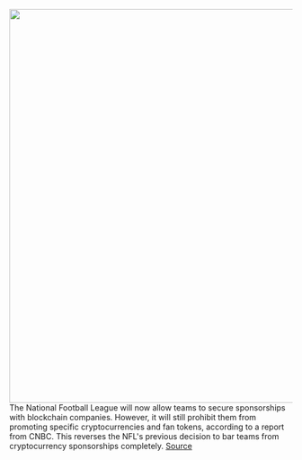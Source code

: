 <img src='https://cdn.vox-cdn.com/thumbor/MFRLmHe1v_yCbS2bCuImAFCMY18=/0x0:5568x3712/1200x800/filters:focal(2484x1675:3374x2565)/cdn.vox-cdn.com/uploads/chorus_image/image/70659035/1238459461.0.jpg' width='700px' /><br/>
The National Football League will now allow teams to secure sponsorships with blockchain companies. However, it will still prohibit them from promoting specific cryptocurrencies and fan tokens, according to a report from CNBC. This reverses the NFL's previous decision to bar teams from cryptocurrency sponsorships completely.
<a href='https://www.theverge.com/2022/3/22/22991604/nfl-teams-blockchain-nft-crypto-tokens-sponsors-fan-banned'> Source <a/>
